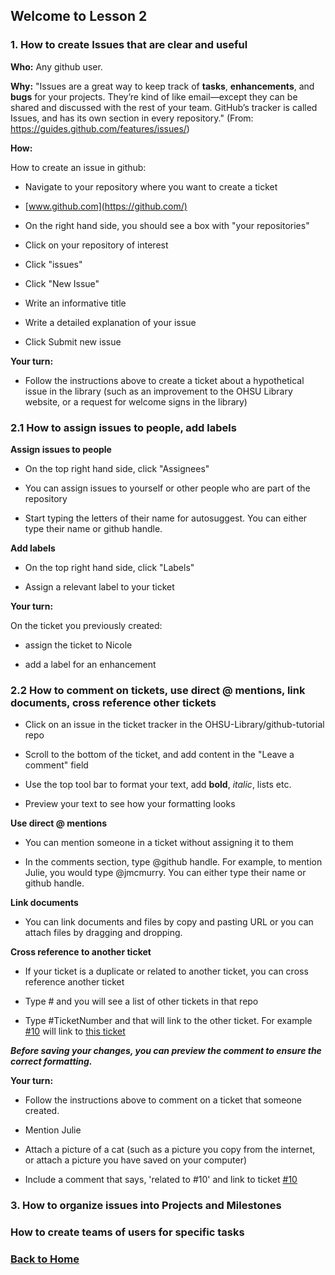 ## Welcome to Lesson 2

### 1. How to create Issues that are clear and useful
**Who:**
Any github user.

**Why:**
"Issues are a great way to keep track of **tasks**, **enhancements**, and **bugs** for your projects. They’re kind of like email—except they can be shared and discussed with the rest of your team. GitHub’s tracker is called Issues, and has its own section in every repository." (From: https://guides.github.com/features/issues/)

**How:**

How to create an issue in github:

- Navigate to your repository where you want to create a ticket

- [www.github.com](https://github.com/)

- On the right hand side, you should see a box with "your repositories"

- Click on your repository of interest

- Click "issues"

- Click "New Issue"

- Write an informative title

- Write a detailed explanation of your issue

- Click Submit new issue

**Your turn:**

- Follow the instructions above to create a ticket about a hypothetical issue in the library (such as an improvement to the OHSU Library website, or a request for welcome signs in the library)

### 2.1 How to assign issues to people, add labels

**Assign issues to people**

- On the top right hand side, click "Assignees"

- You can assign issues to yourself or other people who are part of the repository 

- Start typing the letters of their name for autosuggest. You can either type their name or github handle.

**Add labels**

- On the top right hand side, click "Labels"

- Assign a relevant label to your ticket

**Your turn:**

On the ticket you previously created:

- assign the ticket to Nicole

- add a label for an enhancement

### 2.2 How to comment on tickets, use direct @ mentions, link documents, cross reference other tickets

- Click on an issue in the ticket tracker in the OHSU-Library/github-tutorial repo

- Scroll to the bottom of the ticket, and add content in the "Leave a comment" field

- Use the top tool bar to format your text, add **bold**, *italic*, lists etc.

- Preview your text to see how your formatting looks

**Use direct @ mentions**

- You can mention someone in a ticket without assigning it to them

- In the comments section, type @github handle. For example, to mention Julie, you would type @jmcmurry. You can either type their name or github handle.

**Link documents**

- You can link documents and files by copy and pasting URL or you can attach files by dragging and dropping. 

**Cross reference to another ticket**

- If your ticket is a duplicate or related to another ticket, you can cross reference another ticket

- Type # and you will see a list of other tickets in that repo

- Type #TicketNumber and that will link to the other ticket. For example [#10](https://github.com/OHSU-Library/github-tutorial/issues/10) will link to [this ticket](https://github.com/OHSU-Library/github-tutorial/issues/10)

**_Before saving your changes, you can preview the comment to ensure the correct formatting._**

**Your turn:**

- Follow the instructions above to comment on a ticket that someone created. 

- Mention Julie

- Attach a picture of a cat (such as a picture you copy from the internet, or attach a picture you have saved on your computer)

- Include a comment that says, 'related to #10' and link to ticket [#10](https://github.com/OHSU-Library/github-tutorial/issues/10)

### 3. How to organize issues into Projects and Milestones

### How to create teams of users for specific tasks

### [Back to Home](../index)
